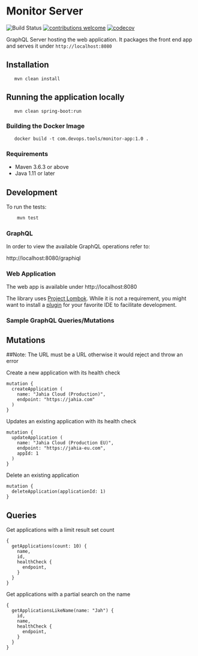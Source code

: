 # Monitor Server

![Build Status](https://travis-ci.com/delisarsar/health-check-monitor.svg?branch=main)
[![contributions welcome](https://img.shields.io/badge/contributions-welcome-brightgreen.svg?style=flat)](https://github.com/dwyl/esta/issues)
[![codecov](https://codecov.io/gh/delisarsar/health-check-monitor/branch/main/graph/badge.svg?token=RHL8XYZ8AA)](https://codecov.io/gh/delisarsar/health-check-monitor)

GraphQL Server hosting the web application. It packages the front end app and serves it under 
`http://localhost:8080`

## Installation

```
   mvn clean install
```

## Running the application locally

```
   mvn clean spring-boot:run
```

### Building the Docker Image

```
   docker build -t com.devops.tools/monitor-app:1.0 .

```

### Requirements

- Maven 3.6.3 or above
- Java 1.11 or later

## Development

To run the tests:

```sh
    mvn test
```

### GraphQL
In order to view the available GraphQL operations refer to:

http://localhost:8080/graphiql

### Web Application
The web app is available under http://localhost:8080


The library uses [Project Lombok][lombok]. While it is not a requirement, you
might want to install a [plugin][lombok-plugins] for your favorite IDE to
facilitate development.

[lombok]: https://projectlombok.org
[lombok-plugins]: https://projectlombok.org/setup/overview

### Sample GraphQL Queries/Mutations

## Mutations

##Note: The URL must be a URL otherwise it would reject and throw an error

Create a new application with its health check
```
mutation {
  createApplication (
    name: "Jahia Cloud (Production)",
    endpoint: "https://jahia.com"
  )
}
```

Updates an existing application with its health check
```
mutation {
  updateApplication (
    name: "Jahia Cloud (Production EU)",
    endpoint: "https://jahia-eu.com",
    appId: 1
  )
}
```

Delete an existing application
```
mutation {
  deleteApplication(applicationId: 1)
}
```

## Queries
Get applications with a limit result set count
``` 
{
  getApplications(count: 10) {
    name,
    id,
    healthCheck {
      endpoint,
    }
  }
}
```

Get applications with a partial search on the name
``` 
{
  getApplicationsLikeName(name: "Jah") {
    id,
    name,
    healthCheck {
      endpoint,
    }
  }
}
```